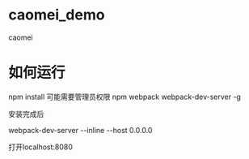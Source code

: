 caomei_demo
===========

caomei

# 如何运行

npm install 可能需要管理员权限
npm webpack webpack-dev-server -g

安装完成后

webpack-dev-server --inline --host 0.0.0.0

打开localhost:8080

